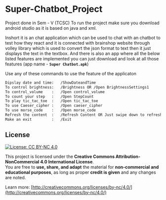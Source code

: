 # Super-Chatbot_Project
Project done in Sem - V (TCSC)
To run the project make sure you download android studio as it is based on java and xml.

Inshort it is an chat application which can be used to chat with an chatbot to test how they react and it is connected with brainshop website through volley library which is used to convert the json format to text then it just displays the text in the textbox. And there is also an app where all the below listed features are implemented you can just download and look at all those features (app name - **`Super Chatbot.apk`**)

Use any of these commands to use the feature of the applicaton

```bash
Dipslay date and time:   /ShowDateandTime
To control brightness:   /Brightness OR /Open BrightnessSettings1
To control_volume    :   /Open control_volume
To count your step   :   /Open StepCount
To play tic_tac_toe  :   /Open tic_tac_toe 
To use Caeser_cipher :   /Open caeser_cipher 
To use morse_code    :   /Open morse_code  
Refresh the content  :   /Refresh Content OR Just swipe down to refresh
Make an exit         :   /Exit
```

## License

[![License: CC BY-NC 4.0](https://licensebuttons.net/l/by-nc/4.0/88x31.png)](http://creativecommons.org/licenses/by-nc/4.0/)

This project is licensed under the **Creative Commons Attribution-NonCommercial 4.0 International License**.  
You are free to **use, share, and adapt** the material for **non-commercial and educational purposes**, as long as proper **credit is given** and any changes are noted.

Learn more: [http://creativecommons.org/licenses/by-nc/4.0/](http://creativecommons.org/licenses/by-nc/4.0/)
